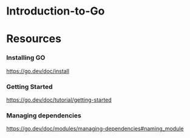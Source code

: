 # Introduction-to-Go

# Resources
### Installing GO
https://go.dev/doc/install


### Getting Started
https://go.dev/doc/tutorial/getting-started

### Managing dependencies
https://go.dev/doc/modules/managing-dependencies#naming_module



